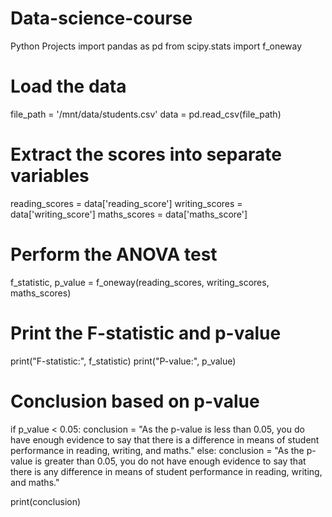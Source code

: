 # Data-science-course
Python Projects 
import pandas as pd
from scipy.stats import f_oneway

# Load the data
file_path = '/mnt/data/students.csv'
data = pd.read_csv(file_path)

# Extract the scores into separate variables
reading_scores = data['reading_score']
writing_scores = data['writing_score']
maths_scores = data['maths_score']

# Perform the ANOVA test
f_statistic, p_value = f_oneway(reading_scores, writing_scores, maths_scores)

# Print the F-statistic and p-value
print("F-statistic:", f_statistic)
print("P-value:", p_value)

# Conclusion based on p-value
if p_value < 0.05:
    conclusion = "As the p-value is less than 0.05, you do have enough evidence to say that there is a difference in means of student performance in reading, writing, and maths."
else:
    conclusion = "As the p-value is greater than 0.05, you do not have enough evidence to say that there is any difference in means of student performance in reading, writing, and maths."

print(conclusion)

